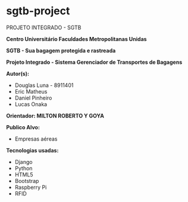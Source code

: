 # sgtb-project
 PROJETO INTEGRADO - SGTB

**Centro Universitário Faculdades Metropolitanas Unidas**

**SGTB - Sua bagagem protegida e rastreada**

**Projeto Integrado - Sistema Gerenciador de Transportes de Bagagens**

**Autor(s):**
* Douglas Luna - 8911401
* Eric Matheus
* Daniel Pinheiro
* Lucas Onaka

**Orientador: MILTON ROBERTO Y GOYA**

**Publico Alvo:**
* Empresas aéreas

**Tecnologias usadas:**
 * Django
 * Python
 * HTML5
 * Bootstrap
 * Raspberry Pi
 * RFID
